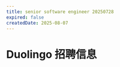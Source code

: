 ```yaml
---
title: senior software engineer 20250728
expired: false
createdDate: 2025-08-07
---
```


# Duolingo 招聘信息

<JobPostingTable job-posting-json-path="duolingo/data/senior-software-engineer-20250728"/>